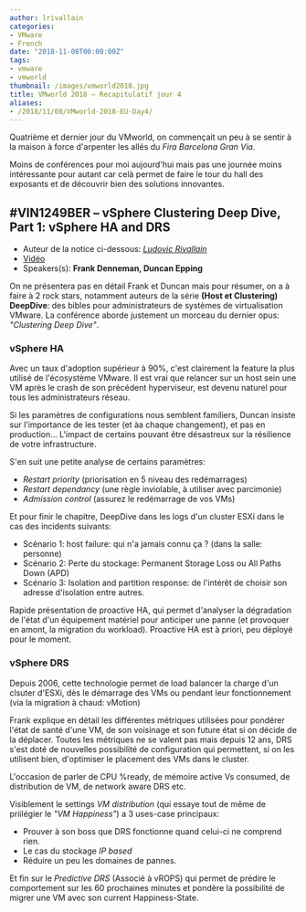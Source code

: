 ```yaml
---
author: lrivallain
categories:
- VMware
- French
date: "2018-11-08T00:00:00Z"
tags:
- vmware
- vmworld
thumbnail: /images/vmworld2018.jpg
title: VMworld 2018 – Recapitulatif jour 4
aliases: 
- /2018/11/08/VMworld-2018-EU-Day4/
---
```


Quatrième et dernier jour du VMworld, on commençait un peu à se sentir à la maison à force d'arpenter les allés du *Fira Barcelona Gran Via*.

Moins de conférences pour moi aujourd'hui mais pas une journée moins intéressante pour autant car celà permet de faire le tour du hall des exposants et de découvrir bien des solutions innovantes.

## #VIN1249BER – vSphere Clustering Deep Dive, Part 1: vSphere HA and DRS

* Auteur de la notice ci-dessous: *[Ludovic Rivallain](/about/#lrivallain)*
* [Vidéo](https://videos.vmworld.com/global/2018/videoplayer/27144)
* Speakers(s): **Frank Denneman, Duncan Epping**

On ne présentera pas en détail Frank et Duncan mais pour résumer, on a à faire à 2 rock stars, notamment auteurs de la série **(Host et Clustering) DeepDive**: des bibles pour administrateurs de systèmes de virtualisation VMware. La conférence aborde justement un morceau du dernier opus: *"Clustering Deep Dive"*.

### vSphere HA

Avec un taux d'adoption supérieur à 90%, c'est clairement la feature la plus utilisé de l'écosystème VMware. Il est vrai que relancer sur un host sein une VM après le crash de son précédent hyperviseur, est devenu naturel pour tous les administrateurs réseau.

Si les paramètres de configurations nous semblent familiers, Duncan insiste sur l'importance de les tester (et àa chaque changement), et pas en production… L'impact de certains pouvant être désastreux sur la résilience de votre infrastructure.

S'en suit une petite analyse de certains paramètres:

* *Restart priority* (priorisation en 5 niveau des redémarrages)
* *Restart dependancy* (une règle inviolable, à utiliser avec parcimonie)
* *Admission control* (assurez le redémarrage de vos VMs)

Et pour finir le chapitre, DeepDive dans les logs d'un cluster ESXi dans le cas des incidents suivants:

* Scénario 1: host failure: qui n'a jamais connu ça ? (dans la salle: personne)
* Scénario 2: Perte du stockage: Permanent Storage Loss ou All Paths Down (APD)
* Scénario 3: Isolation and partition response: de l'intérêt de choisir son adresse d'isolation entre autres.

Rapide présentation de proactive HA, qui permet d'analyser la dégradation de l'état d'un équipement matériel pour anticiper une panne (et provoquer en amont, la migration du workload). Proactive HA est à priori, peu déployé pour le moment.

### vSphere DRS

Depuis 2006, cette technologie permet de load balancer la charge d'un clsuter d'ESXi, dès le démarrage des VMs ou pendant leur fonctionnement (via la migration à chaud: vMotion)

Frank explique en détail les différentes métriques utilisées pour pondérer l'état de santé d'une VM, de son voisinage et son future état si on décide de la déplacer. Toutes les métriques ne se valent pas mais depuis 12 ans, DRS s'est doté de nouvelles possibilité de configuration qui permettent, si on les utilisent bien, d'optimiser le placement des VMs dans le cluster.

L'occasion de parler de CPU %ready, de mémoire active Vs consumed, de distribution de VM, de network aware DRS etc.

Visiblement le settings *VM distribution* (qui essaye tout de même de priilégier le *"VM Happiness"*) a 3 uses-case principaux:

* Prouver à son boss que DRS fonctionne quand celui-ci ne comprend rien.
* Le cas du stockage *IP based*
* Réduire un peu les domaines de pannes.

Et fin sur le *Predictive DRS* (Associé à vROPS) qui permet de prédire le comportement sur les 60 prochaines minutes et pondère la possibilité de migrer une VM avec son current Happiness-State.